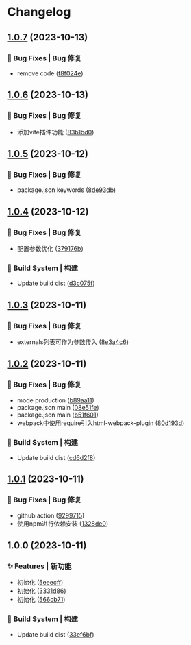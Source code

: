 # Changelog

## [1.0.7](https://github.com/UzumakiHan/hfex-auto-externals-plugin/compare/v1.0.6...v1.0.7) (2023-10-13)


### 🐛 Bug Fixes | Bug 修复

* remove code ([f8f024e](https://github.com/UzumakiHan/hfex-auto-externals-plugin/commit/f8f024e166ce7a6a4064c8a23dc325c5a7eee348))

## [1.0.6](https://github.com/UzumakiHan/hfex-auto-externals-plugin/compare/v1.0.5...v1.0.6) (2023-10-13)


### 🐛 Bug Fixes | Bug 修复

* 添加vite插件功能 ([83b1bd0](https://github.com/UzumakiHan/hfex-auto-externals-plugin/commit/83b1bd08a99e6a35b4a1bd52aceda5861a8f118e))

## [1.0.5](https://github.com/UzumakiHan/hfex-auto-externals-plugin/compare/v1.0.4...v1.0.5) (2023-10-12)


### 🐛 Bug Fixes | Bug 修复

* package.json keywords ([8de93db](https://github.com/UzumakiHan/hfex-auto-externals-plugin/commit/8de93db3a9f64e9aabc7ff7966dacd25f95f5776))

## [1.0.4](https://github.com/UzumakiHan/hfex-auto-externals-plugin/compare/v1.0.3...v1.0.4) (2023-10-12)


### 🐛 Bug Fixes | Bug 修复

* 配置参数优化 ([379176b](https://github.com/UzumakiHan/hfex-auto-externals-plugin/commit/379176b160b6cc660c0a9f22173612699b8c99c4))


### 👷‍ Build System | 构建

* Update build dist ([d3c075f](https://github.com/UzumakiHan/hfex-auto-externals-plugin/commit/d3c075f38d0dbc1d5453738942744be06070f2cb))

## [1.0.3](https://github.com/UzumakiHan/hfex-auto-externals-plugin/compare/v1.0.2...v1.0.3) (2023-10-11)


### 🐛 Bug Fixes | Bug 修复

* externals列表可作为参数传入 ([8e3a4c6](https://github.com/UzumakiHan/hfex-auto-externals-plugin/commit/8e3a4c64258d03465f7b769ca46a3e0cc7a82969))

## [1.0.2](https://github.com/UzumakiHan/hfex-auto-externals-plugin/compare/v1.0.1...v1.0.2) (2023-10-11)


### 🐛 Bug Fixes | Bug 修复

* mode production ([b89aa11](https://github.com/UzumakiHan/hfex-auto-externals-plugin/commit/b89aa11dcf61104af522c4363e0274d2da20571c))
* package.json main ([08e51fe](https://github.com/UzumakiHan/hfex-auto-externals-plugin/commit/08e51febe6a3fcef4a66c1b6184ad8f66564fd9c))
* package.json main ([b51f601](https://github.com/UzumakiHan/hfex-auto-externals-plugin/commit/b51f60160ae5631d3b87076da7e58092dd8d8d21))
* webpack中使用require引入html-webpack-plugin ([80d193d](https://github.com/UzumakiHan/hfex-auto-externals-plugin/commit/80d193d25be114448fa7daf9467d764df8f4a4a7))


### 👷‍ Build System | 构建

* Update build dist ([cd6d2f8](https://github.com/UzumakiHan/hfex-auto-externals-plugin/commit/cd6d2f89335ba2d7acf364cb57f49d880b7d953a))

## [1.0.1](https://github.com/UzumakiHan/hfex-auto-externals-plugin/compare/v1.0.0...v1.0.1) (2023-10-11)


### 🐛 Bug Fixes | Bug 修复

* github action ([9299715](https://github.com/UzumakiHan/hfex-auto-externals-plugin/commit/9299715eb7946ca4484845a1561e60d96ee7df2e))
* 使用npm进行依赖安装 ([1328de0](https://github.com/UzumakiHan/hfex-auto-externals-plugin/commit/1328de0414768f6cc8a41ccf6d164ad218375f07))

## 1.0.0 (2023-10-11)


### ✨ Features | 新功能

* 初始化 ([5eeecff](https://github.com/UzumakiHan/hfex-auto-externals-plugin/commit/5eeecffa82294b0bcdf7cd83a5777ef14ea847c0))
* 初始化 ([3331d86](https://github.com/UzumakiHan/hfex-auto-externals-plugin/commit/3331d86a018e53a7249e6d83f4b1180e178c4cd2))
* 初始化 ([566cb71](https://github.com/UzumakiHan/hfex-auto-externals-plugin/commit/566cb714972197f55e1b1e2895f863bab15b87c2))


### 👷‍ Build System | 构建

* Update build dist ([33ef6bf](https://github.com/UzumakiHan/hfex-auto-externals-plugin/commit/33ef6bffc523288b8cb8974306e6abd5af1a0fbf))
